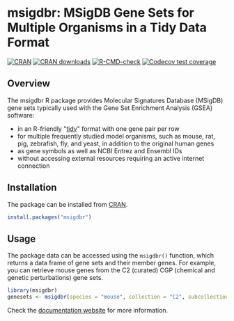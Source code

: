 # msigdbr: MSigDB Gene Sets for Multiple Organisms in a Tidy Data Format

[![CRAN](https://www.r-pkg.org/badges/version/msigdbr)](https://cran.r-project.org/package=msigdbr)
[![CRAN downloads](https://cranlogs.r-pkg.org/badges/last-month/msigdbr)](https://cran.r-project.org/package=msigdbr)
[![R-CMD-check](https://github.com/igordot/msigdbr/actions/workflows/R-CMD-check.yaml/badge.svg)](https://github.com/igordot/msigdbr/actions/workflows/R-CMD-check.yaml)
[![Codecov test coverage](https://codecov.io/gh/igordot/msigdbr/graph/badge.svg)](https://app.codecov.io/gh/igordot/msigdbr)

## Overview

The msigdbr R package provides Molecular Signatures Database (MSigDB) gene sets typically used with the Gene Set Enrichment Analysis (GSEA) software:

* in an R-friendly "[tidy](https://r4ds.had.co.nz/tidy-data.html)" format with one gene pair per row
* for multiple frequently studied model organisms, such as mouse, rat, pig, zebrafish, fly, and yeast, in addition to the original human genes
* as gene symbols as well as NCBI Entrez and Ensembl IDs
* without accessing external resources requiring an active internet connection

## Installation

The package can be installed from [CRAN](https://cran.r-project.org/package=msigdbr).

```r
install.packages("msigdbr")
```

## Usage

The package data can be accessed using the `msigdbr()` function, which returns a data frame of gene sets and their member genes.
For example, you can retrieve mouse genes from the C2 (curated) CGP (chemical and genetic perturbations) gene sets.

```r
library(msigdbr)
genesets <- msigdbr(species = "mouse", collection = "C2", subcollection = "CGP")
```

Check the [documentation website](https://igordot.github.io/msigdbr/articles/msigdbr-intro.html) for more information.
